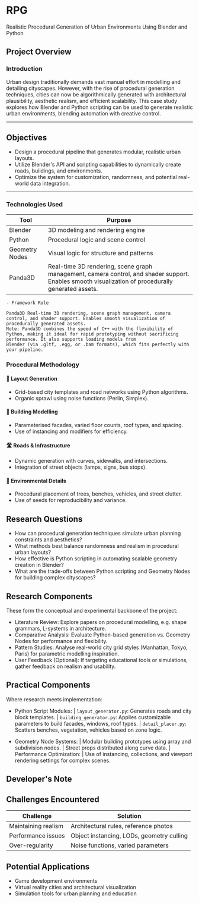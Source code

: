 # RPG

 Realistic Procedural Generation of Urban Environments Using Blender and Python

## Project Overview
### **Introduction**
Urban design traditionally demands vast manual effort in modelling and detailing cityscapes. However, with the rise of procedural generation techniques, cities can now be algorithmically generated with architectural plausibility, aesthetic realism, and efficient scalability. This case study explores how Blender and Python scripting can be used to generate realistic urban environments, blending automation with creative control.

---

## **Objectives**
- Design a procedural pipeline that generates modular, realistic urban layouts.
- Utilize Blender's API and scripting capabilities to dynamically create roads, buildings, and environments.
- Optimize the system for customization, randomness, and potential real-world data integration.

---

### **Technologies Used**
| Tool        | Purpose                                      |
|-------------|----------------------------------------------|
| Blender     | 3D modeling and rendering engine              |
| Python      | Procedural logic and scene control            |
| Geometry Nodes | Visual logic for structure and patterns   |
| Panda3D       | Real-time 3D rendering, scene graph management, camera control, and shader support. Enables smooth visualization of procedurally generated assets.   |

```
- Framework	Role

Panda3D	Real-time 3D rendering, scene graph management, camera control, and shader support. Enables smooth visualization of procedurally generated assets.
Note: Panda3D combines the speed of C++ with the flexibility of Python, making it ideal for rapid prototyping without sacrificing performance. It also supports loading models from
Blender (via .gltf, .egg, or .bam formats), which fits perfectly with your pipeline.
```

### **Procedural Methodology**
#### 🧱 Layout Generation
- Grid-based city templates and road networks using Python algorithms.
- Organic sprawl using noise functions (Perlin, Simplex).

#### 🏢 Building Modelling
- Parameterised facades, varied floor counts, roof types, and spacing.
- Use of instancing and modifiers for efficiency.

#### 🛣️ Roads & Infrastructure
- Dynamic generation with curves, sidewalks, and intersections.
- Integration of street objects (lamps, signs, bus stops).

#### 🌳 Environmental Details
- Procedural placement of trees, benches, vehicles, and street clutter.
- Use of seeds for reproducibility and variance.

## Research Questions
- How can procedural generation techniques simulate urban planning constraints and aesthetics?
- What methods best balance randomness and realism in procedural urban layouts?
- How effective is Python scripting in automating scalable geometry creation in Blender?
- What are the trade-offs between Python scripting and Geometry Nodes for building complex cityscapes?

## Research Components

These form the conceptual and experimental backbone of the project:

- Literature Review: Explore papers on procedural modelling, e.g. shape grammars, L-systems in architecture.
- Comparative Analysis: Evaluate Python-based generation vs. Geometry Nodes for performance and flexibility.
- Pattern Studies: Analyse real-world city grid styles (Manhattan, Tokyo, Paris) for parametric modelling inspiration.
- User Feedback (Optional): If targeting educational tools or simulations, gather feedback on realism and usability.

## Practical Components

Where research meets implementation:

- Python Script Modules:
 | `layout_generator.py`: Generates roads and city block templates.
 | `building_generator.py`: Applies customizable parameters to build facades, windows, roof types.
 | `detail_placer.py`: Scatters benches, vegetation, vehicles based on zone logic.
 
- Geometry Node Systems:
 | Modular building prototypes using array and subdivision nodes.
 | Street props distributed along curve data.
 | Performance Optimization:
 | Use of instancing, collections, and viewport rendering settings for complex scenes.

## Developer's Note

## **Challenges Encountered**
| Challenge            | Solution                                      |
|----------------------|-----------------------------------------------|
| Maintaining realism  | Architectural rules, reference photos         |
| Performance issues   | Object instancing, LODs, geometry culling     |
| Over-regularity      | Noise functions, varied parameters            |

## **Potential Applications**
- Game development environments
- Virtual reality cities and architectural visualization
- Simulation tools for urban planning and education




